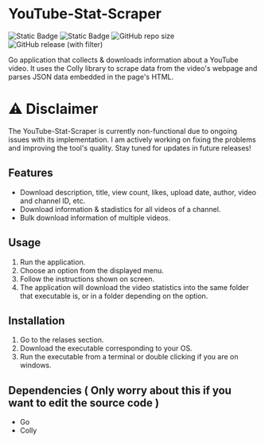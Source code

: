 # YouTube-Stat-Scraper

![Static Badge](https://img.shields.io/badge/Made%20With-Go-blue?style=flat-square&logo=Go&logoColor=white) ![Static Badge](https://img.shields.io/badge/Made%20By-HaloGamer33-white?style=flat-square&label=Made%20by%20&color=%23e12a56) ![GitHub repo size](https://img.shields.io/github/repo-size/HaloGamer33/YouTube-Stat-Scrapper?style=flat-square&label=Size&color=success) ![GitHub release (with filter)](https://img.shields.io/github/v/release/HaloGamer33/YouTube-Stat-Scraper?style=flat-square&label=Release&color=%23ed9b37)

Go application that collects & downloads information about a YouTube video. It uses the Colly library to scrape data from the video's webpage and parses JSON data embedded in the page's HTML.

# ⚠️ Disclaimer

The YouTube-Stat-Scraper is currently non-functional due to ongoing issues with its implementation. I am actively working on fixing the problems and improving the tool's quality. Stay tuned for updates in future releases!

## Features

- Download description, title, view count, likes, upload date, author, video and channel ID, etc.
- Download information & stadistics for all videos of a channel.
- Bulk download information of multiple videos.

## Usage

1. Run the application.
2. Choose an option from the displayed menu.
3. Follow the instructions shown on screen.
4. The application will download the video statistics into the same folder that executable is, or in a folder depending on the option.

## Installation

1. Go to the relases section.
2. Download the executable corresponding to your OS.
3. Run the executable from a terminal or double clicking if you are on windows.

## Dependencies ( Only worry about this if you want to edit the source code )

- Go
- Colly
